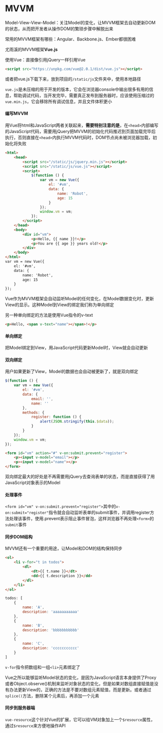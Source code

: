 # MVVM

Model-View-View-Model：关注Model的变化，让MVVM框架去自动更新DOM的状态，从而把开发者从操作DOM的繁琐步骤中解脱出来

常用的MVVM框架有哪些：Angular、Backbone.js、Ember都很困难

尤雨溪的MVVM框架**Vue.js**



使用Vue：直接像引用jQuery一样引用Vue

```html
<script src="https://unpkg.com/vue@2.0.1/dist/vue.js"></script>
```

或者把vue.js下载下来，放到项目的`/static/js`文件夹中，使用本地路径

`vue.js`是未压缩的用于开发的版本，它会在浏览器console中输出很多有用的信息，帮助调试代码，当开发完毕，需要真正发布到服务器时，应该使用压缩过的`vue.min.js`，它会移除所有调试信息，并且文件体积更小

#### 编写MVVM

用Vue将html和JavaScript两者关联起来，**需要特别注意的是**，在`<head>`内部编写的JavaScript代码，需要用jQuery把MVVM的初始化代码推迟到页面加载完毕后执行，否则直接在`<head>`内执行MVVM代码时，DOM节点尚未被浏览器加载，初始化将失败

```html
<html>
    <head>
        <script src="/static/js/jquery.min.js"></script>
        <script src="/static/js/vue.js"></script>
        <script>
            $(function () {
                var vm = new Vue({
                    el: '#vm',
                    data: {
                        name: 'Robot',
                        age: 15
                    }
                });
                window.vm = vm;
            });
        </script>
    </head>
    <body>
        <div id="vm">
            <p>Hello, {{ name }}!</p>
            <p>You are {{ age }} years old!</p>
        </div>
    </body>
</html>
var vm = new Vue({
    el: '#vm',
    data: {
        name: 'Robot',
        age: 15
    }
});
```

Vue作为MVVM框架会自动监听Model的任何变化，在Model数据变化时，更新View的显示。这种Model到View的绑定我们称为单向绑定

另一种单向绑定的方法是使用Vue指令的v-text

```html
<p>Hello, <span v-text="name"></span>!</p>
```

#### 单向绑定

把Model绑定到View，用JavaScript代码更新Model时，View就会自动更新

#### 双向绑定

用户如果更新了View，Model的数据也会自动被更新了，就是双向绑定

```javascript
$(function () {
    var vm = new Vue({
        el: '#vm',
        data: {
            email: '',
            name: ''
        },
        methods: {
            register: function () {
                alert(JSON.stringify(this.$data));
            }
        }
    });
    window.vm = vm;
});
```

```html
<form id="vm" action="#" v-on:submit.prevent="register">
    <p><input v-model="email"></p>
    <p><input v-model="name"></p>
</form>
```

双向绑定最大的好处是不再需要用jQuery去查询表单的状态，而是直接获得了用JavaScript对象表示的Model

#### 处理事件

`<form id="vm" v-on:submit.prevent="register">`其中的`v-on:submit="register"`指令就会自动监听表单的submit事件，并调用register方法处理该事件，使用.prevent表示阻止事件冒泡，这样浏览器不再处理`<form>`的`submit`事件

#### 同步DOM结构

MVVM还有一个重要的用途，让Model和DOM的结构保持同步

```html
<ol>
    <li v-for="t in todos">
        <dl>
            <dt>{{ t.name }}</dt>
            <dd>{{ t.description }}</dd>
        </dl>
    </li>
</ol>
```

```javascript
todos: [
    {
        name: 'A',
        description: 'aaaaaaaaaaa'
    },
    {
        name: 'B',
        description: 'bbbbbbbbbbb'
    },
    {
        name: 'C',
        description: 'ccccccccccc'
    }
]
```

`v-for`指令把数组和一组`<li>`元素绑定了

Vue之所以能够监听Model状态的变化，是因为JavaScript语言本身提供了Proxy或者Object.observe()机制来监听对象状态的变化，但是如果对数组直接赋值是没有办法更新View的，正确的方法是不要对数组元素赋值，而是更新。或者通过`splice()`方法，删除某个元素后，再添加一个元素

#### 同步到服务器端

`vue-resource`这个针对Vue的扩展，它可以给VM对象加上一个`$resource`属性，通过`$resource`来方便地操作API

